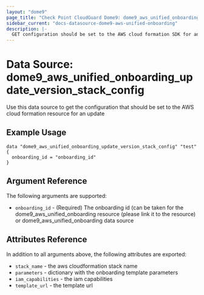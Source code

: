 ```yaml
---
layout: "dome9"
page_title: "Check Point CloudGuard Dome9: dome9_aws_unified_onboarding_information"
sidebar_current: "docs-datasource-dome9-aws-unified-onboarding"
description: |-
  GET configuration should be set to the AWS cloud formation SDK for an update
---
```


# Data Source: dome9_aws_unified_onboarding_update_version_stack_config

Use this data source to get the configuration that should be set to the AWS cloud formation resource for an update

## Example Usage

```hcl
data "dome9_aws_unified_onboarding_update_version_stack_config" "test" {
  onboarding_id = "onboarding_id"
}
```

## Argument Reference

The following arguments are supported:

* `onboarding_id` - (Required) The onboarding id (can be taken for the dome9_aws_unified_onboarding resource 
  (please link it to the resource) or dome9_aws_unified_onboarding data source

## Attributes Reference

In addition to all arguments above, the following attributes are exported:

* `stack_name` - the aws cloudformation stack name
* `parameters` - dictionary with the onboarding template parameters
* `iam_capabilities` - the iam capabilities
* `template_url` - the template url
